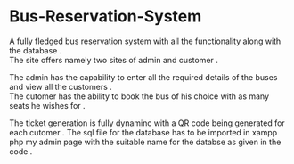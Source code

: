 # Bus-Reservation-System
A fully fledged bus reservation system with all the functionality along with the database . <br>
The site offers namely two sites of admin and customer .<br>

The admin has the capability to enter all the required details of the buses and view all the customers . <br>
The cutomer has the ability to book the bus of his choice with as many seats he wishes for .<br>

The ticket generation is fully dynaminc with a QR code being generated for each cutomer .
The sql file for the database has to be imported in xampp php my admin page with the suitable name for the databse as given in the code .
